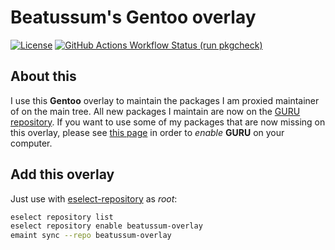 # Beatussum's Gentoo overlay

[![License](https://img.shields.io/github/license/beatussum/join)](LICENSE)
[![GitHub Actions Workflow Status (run pkgcheck)](https://img.shields.io/github/actions/workflow/status/beatussum/beatussum-overlay/run-pkgcheck.yml?label=run%20pkgcheck)](https://github.com/beatussum/beatussum-overlay/actions/workflows/run-pkgcheck.yml/)

## About this

I use this **Gentoo** overlay to maintain the packages I am proxied maintainer of on the main tree.
All new packages I maintain are now on the [GURU repository](https://wiki.gentoo.org/wiki/Project:GURU).
If you want to use some of my packages that are now missing on this overlay, please see [this page](https://wiki.gentoo.org/wiki/Project:GURU/Information_for_End_Users) in order to _enable_ **GURU** on your computer.

## Add this overlay

Just use with [eselect-repository](https://wiki.gentoo.org/wiki/Eselect/Repository) as _root_:

```bash
eselect repository list
eselect repository enable beatussum-overlay
emaint sync --repo beatussum-overlay
```
